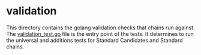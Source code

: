 # validation

This directory contains the golang validation checks that chains run against.
The [validation_test.go](validation/validation_test.go) file is the entry point of the tests. It determines to run the universal and additions tests for Standard Candidates and Standard chains.